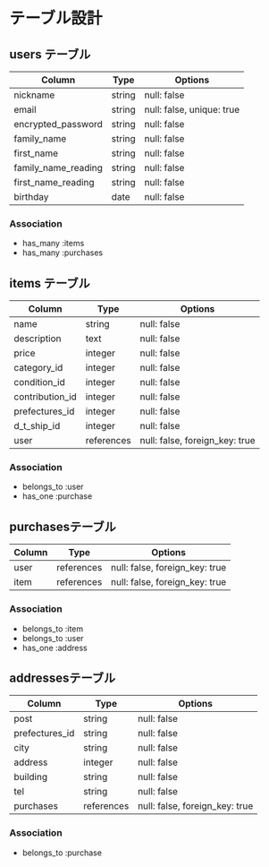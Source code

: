 # テーブル設計

## users テーブル

| Column              | Type   | Options      |
| ------------------  | ------ | -----------  |
| nickname            | string | null: false  |
| email               | string | null: false, unique: true |
| encrypted_password  | string | null: false  |
| family_name         | string | null: false  |
| first_name          | string | null: false  |
| family_name_reading | string | null: false  |
| first_name_reading  | string | null: false  |
| birthday            | date   | null: false  |

### Association

- has_many :items
- has_many :purchases

## items テーブル

| Column          | Type    | Options     |
| ------------    | ------  | ----------- |
| name            | string  | null: false |
| description     | text    | null: false |
| price           | integer | null: false |
| category_id     | integer | null: false |
| condition_id    | integer | null: false |
| contribution_id | integer | null: false |
| prefectures_id  | integer | null: false |
| d_t_ship_id     | integer | null: false |
| user            | references | null: false, foreign_key: true 

### Association

- belongs_to :user
- has_one :purchase



##  purchasesテーブル

| Column       | Type       | Options                        |
| -----------  | ---------- | ------------------------------ |
| user         | references | null: false, foreign_key: true |
| item         | references | null: false, foreign_key: true |

### Association

- belongs_to :item
- belongs_to :user
- has_one :address


##  addressesテーブル

| Column         | Type     | Options     |
| -----------    | -------- | ----------- |
| post           | string   | null: false | 
| prefectures_id | string   | null: false |
| city           | string   | null: false |
| address        | integer  | null: false |
| building       | string   | null: false |
| tel            | string   | null: false |
| purchases      |references| null: false, foreign_key: true |

### Association

- belongs_to :purchase